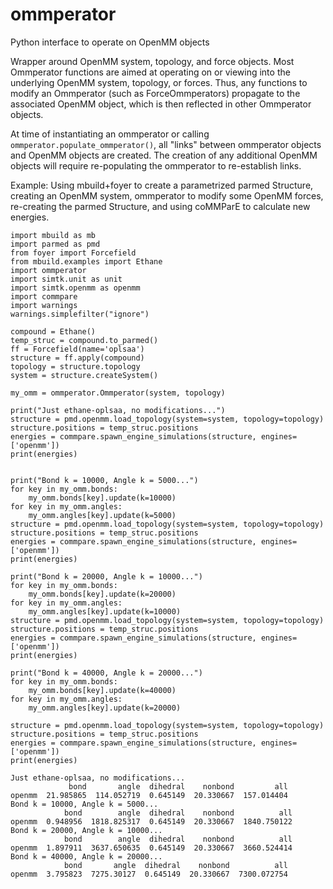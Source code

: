 # ommperator
Python interface to operate on OpenMM objects

Wrapper around OpenMM system, topology, and force objects.
Most Ommperator functions are aimed at operating on or viewing
into the underlying OpenMM system, topology, or forces. 
Thus, any functions to modify an Ommperator 
(such as ForceOmmperators) propagate to the
associated OpenMM object, which is then reflected in other
Ommperator objects.

At time of instantiating an ommperator or 
calling `ommperator.populate_ommperator()`,
all "links" between ommperator objects and OpenMM objects are created.
The creation of any additional OpenMM objects will require 
re-populating the ommperator to re-establish links.

Example: Using mbuild+foyer to create a parametrized parmed Structure,
creating an OpenMM system,
ommperator to modify some OpenMM forces, 
re-creating the parmed Structure,
and using coMMParE to calculate new energies.
```python3
import mbuild as mb
import parmed as pmd
from foyer import Forcefield
from mbuild.examples import Ethane
import ommperator
import simtk.unit as unit
import simtk.openmm as openmm
import commpare
import warnings
warnings.simplefilter("ignore")

compound = Ethane()
temp_struc = compound.to_parmed()
ff = Forcefield(name='oplsaa')
structure = ff.apply(compound)
topology = structure.topology
system = structure.createSystem()

my_omm = ommperator.Ommperator(system, topology)

print("Just ethane-oplsaa, no modifications...")
structure = pmd.openmm.load_topology(system=system, topology=topology)
structure.positions = temp_struc.positions
energies = commpare.spawn_engine_simulations(structure, engines=['openmm'])
print(energies)


print("Bond k = 10000, Angle k = 5000...")
for key in my_omm.bonds:
    my_omm.bonds[key].update(k=10000)
for key in my_omm.angles:
    my_omm.angles[key].update(k=5000)
structure = pmd.openmm.load_topology(system=system, topology=topology)
structure.positions = temp_struc.positions
energies = commpare.spawn_engine_simulations(structure, engines=['openmm'])
print(energies)

print("Bond k = 20000, Angle k = 10000...")
for key in my_omm.bonds:
    my_omm.bonds[key].update(k=20000)
for key in my_omm.angles:
    my_omm.angles[key].update(k=10000)
structure = pmd.openmm.load_topology(system=system, topology=topology)
structure.positions = temp_struc.positions
energies = commpare.spawn_engine_simulations(structure, engines=['openmm'])
print(energies)

print("Bond k = 40000, Angle k = 20000...")
for key in my_omm.bonds:
    my_omm.bonds[key].update(k=40000)
for key in my_omm.angles:
    my_omm.angles[key].update(k=20000)

structure = pmd.openmm.load_topology(system=system, topology=topology)
structure.positions = temp_struc.positions
energies = commpare.spawn_engine_simulations(structure, engines=['openmm'])
print(energies)
```


```
Just ethane-oplsaa, no modifications...
             bond       angle  dihedral    nonbond         all
openmm  21.985865  114.052719  0.645149  20.330667  157.014404
Bond k = 10000, Angle k = 5000...
            bond        angle  dihedral    nonbond          all
openmm  0.948956  1818.825317  0.645149  20.330667  1840.750122
Bond k = 20000, Angle k = 10000...
            bond        angle  dihedral    nonbond          all
openmm  1.897911  3637.650635  0.645149  20.330667  3660.524414
Bond k = 40000, Angle k = 20000...
            bond       angle  dihedral    nonbond          all
openmm  3.795823  7275.30127  0.645149  20.330667  7300.072754
```
